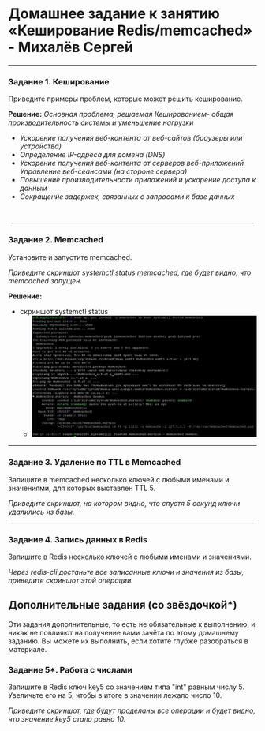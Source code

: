 # Домашнее задание к занятию «Кеширование Redis/memcached» - Михалёв Сергей
---
### Задание 1. Кеширование 

Приведите примеры проблем, которые может решить кеширование. 

**Решение:** *Основная проблема, решаемая Кешированием- общая производительность системы и уменьшение нагрузки*<br>
- *Ускорение получения веб-контента от веб-сайтов (браузеры или устройства)*
- *Определение IP-адреса для домена (DNS)*
- *Ускорение получения веб-контента от серверов веб-приложений Управление веб-сеансами (на стороне сервера)*
- *Повышение производительности приложений и ускорение доступа к данным*
- *Сокращение задержек, связанных с запросами к базе данных*
<br>

---

### Задание 2. Memcached

Установите и запустите memcached.

*Приведите скриншот systemctl status memcached, где будет видно, что memcached запущен.*

**Решение:**

- скриншот systemctl status
  * <img src="pictures/Task_2.jpg" alt="Task_2" width="500" height="auto">

---

### Задание 3. Удаление по TTL в Memcached

Запишите в memcached несколько ключей с любыми именами и значениями, для которых выставлен TTL 5. 

*Приведите скриншот, на котором видно, что спустя 5 секунд ключи удалились из базы.*

---

### Задание 4. Запись данных в Redis

Запишите в Redis несколько ключей с любыми именами и значениями. 

*Через redis-cli достаньте все записанные ключи и значения из базы, приведите скриншот этой операции.*


## Дополнительные задания (со звёздочкой*)
Эти задания дополнительные, то есть не обязательные к выполнению, и никак не повлияют на получение вами зачёта по этому домашнему заданию. Вы можете их выполнить, если хотите глубже разобраться в материале.

### Задание 5*. Работа с числами 

Запишите в Redis ключ key5 со значением типа "int" равным числу 5. Увеличьте его на 5, чтобы в итоге в значении лежало число 10.  

*Приведите скриншот, где будут проделаны все операции и будет видно, что значение key5 стало равно 10.*
